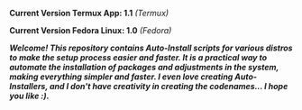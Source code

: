 **Current Version Termux App: 1.1** _(Termux)_

**Current Version Fedora Linux: 1.0** _(Fedora)_


**_Welcome! This repository contains Auto-Install scripts for various distros to make the setup process easier and faster. It is a practical way to automate the installation of packages and adjustments in the system, making everything simpler and faster. I even love creating Auto-Installers, and I don't have creativity in creating the codenames... I hope you like :)._**
